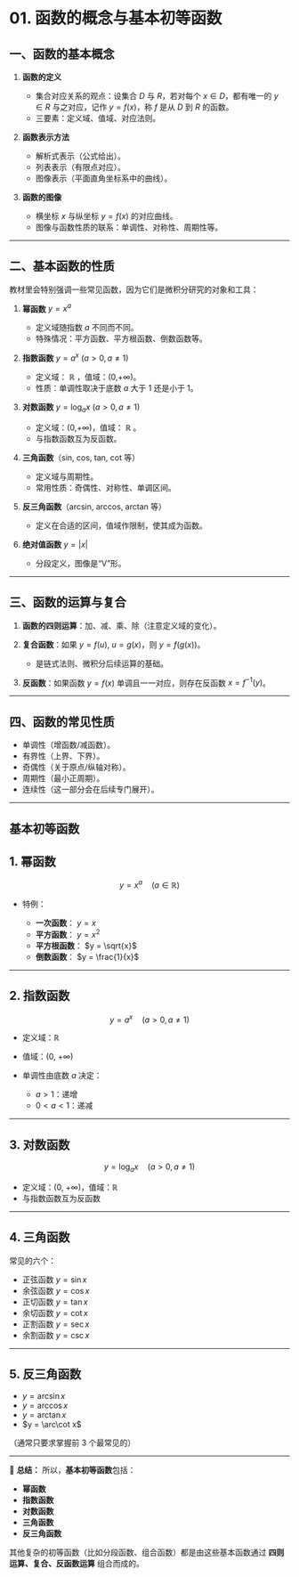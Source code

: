 # 01. 函数的概念与基本初等函数

## 一、函数的基本概念

1. **函数的定义**

   * 集合对应关系的观点：设集合 $D$ 与 $R$，若对每个 $x \in D$，都有唯一的 $y \in R$ 与之对应，记作 $y=f(x)$，称 $f$ 是从 $D$ 到 $R$ 的函数。
   * 三要素：定义域、值域、对应法则。

2. **函数表示方法**

   * 解析式表示（公式给出）。
   * 列表表示（有限点对应）。
   * 图像表示（平面直角坐标系中的曲线）。

3. **函数的图像**

   * 横坐标 $x$ 与纵坐标 $y=f(x)$ 的对应曲线。
   * 图像与函数性质的联系：单调性、对称性、周期性等。

---

## 二、基本函数的性质

教材里会特别强调一些常见函数，因为它们是微积分研究的对象和工具：

1. **幂函数** $y=x^a$

   * 定义域随指数 $a$ 不同而不同。
   * 特殊情况：平方函数、平方根函数、倒数函数等。

2. **指数函数** $y=a^x$ $(a>0, a\neq1)$

   * 定义域： $\mathbb{R}$ ，值域：(0,+∞)。
   * 性质：单调性取决于底数 $a$ 大于 1 还是小于 1。

3. **对数函数** $y=\log_a x$ $(a>0, a\neq1)$

   * 定义域：(0,+∞)，值域： $\mathbb{R}$ 。
   * 与指数函数互为反函数。

4. **三角函数**（sin, cos, tan, cot 等）

   * 定义域与周期性。
   * 常用性质：奇偶性、对称性、单调区间。

5. **反三角函数**（arcsin, arccos, arctan 等）

   * 定义在合适的区间，值域作限制，使其成为函数。

6. **绝对值函数** $y=|x|$

   * 分段定义，图像是“V”形。

---

## 三、函数的运算与复合

1. **函数的四则运算**：加、减、乘、除（注意定义域的变化）。
2. **复合函数**：如果 $y=f(u)$, $u=g(x)$，则 $y=f(g(x))$。

   * 是链式法则、微积分后续运算的基础。
3. **反函数**：如果函数 $y=f(x)$ 单调且一一对应，则存在反函数 $x=f^{-1}(y)$。

---

## 四、函数的常见性质

* 单调性（增函数/减函数）。
* 有界性（上界、下界）。
* 奇偶性（关于原点/纵轴对称）。
* 周期性（最小正周期）。
* 连续性（这一部分会在后续专门展开）。

---

## 基本初等函数

## 1. 幂函数

$$
y = x^a \quad (a \in \mathbb{R})
$$

* 特例：

  * **一次函数**： $y = x$
  * **平方函数**： $y = x^2$
  * **平方根函数**： $y = \sqrt{x}$
  * **倒数函数**： $y = \frac{1}{x}$

---

## 2. 指数函数

$$
y = a^x \quad (a>0, a \neq 1)
$$

* 定义域：$\mathbb{R}$
* 值域：(0, +∞)
* 单调性由底数 $a$ 决定：

  * $a>1$：递增
  * $0<a<1$：递减

---

## 3. 对数函数

$$
y = \log_a x \quad (a>0, a \neq 1)
$$

* 定义域：(0, +∞)，值域：$\mathbb{R}$
* 与指数函数互为反函数

---

## 4. 三角函数

常见的六个：

* 正弦函数 $y=\sin x$
* 余弦函数 $y=\cos x$
* 正切函数 $y=\tan x$
* 余切函数 $y=\cot x$
* 正割函数 $y=\sec x$
* 余割函数 $y=\csc x$

---

## 5. 反三角函数

* $y = \arcsin x$
* $y = \arccos x$
* $y = \arctan x$
* $y = \arc\cot x$

（通常只要求掌握前 3 个最常见的）

---

📌 **总结：**
所以，**基本初等函数**包括：

* **幂函数**
* **指数函数**
* **对数函数**
* **三角函数**
* **反三角函数**

其他复杂的初等函数（比如分段函数、组合函数）都是由这些基本函数通过 **四则运算、复合、反函数运算** 组合而成的。





